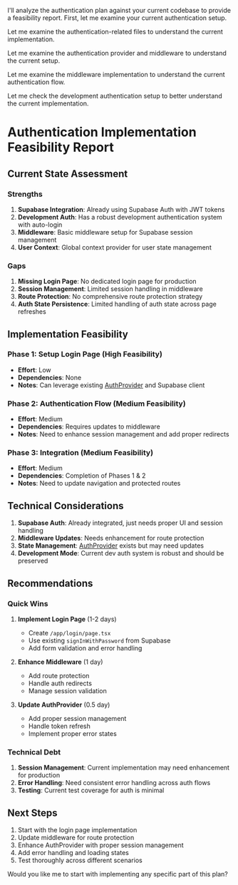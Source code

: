 I'll analyze the authentication plan against your current codebase to provide a feasibility report. First, let me examine your current authentication setup.

Let me examine the authentication-related files to understand the current implementation.

Let me examine the authentication provider and middleware to understand the current setup.

Let me examine the middleware implementation to understand the current authentication flow.

Let me check the development authentication setup to better understand the current implementation.

# Authentication Implementation Feasibility Report

## Current State Assessment

### Strengths

1. **Supabase Integration**: Already using Supabase Auth with JWT tokens
2. **Development Auth**: Has a robust development authentication system with auto-login
3. **Middleware**: Basic middleware setup for Supabase session management
4. **User Context**: Global context provider for user state management

### Gaps

1. **Missing Login Page**: No dedicated login page for production
2. **Session Management**: Limited session handling in middleware
3. **Route Protection**: No comprehensive route protection strategy
4. **Auth State Persistence**: Limited handling of auth state across page refreshes

## Implementation Feasibility

### Phase 1: Setup Login Page (High Feasibility)

- **Effort**: Low
- **Dependencies**: None
- **Notes**: Can leverage existing [AuthProvider](cci:1://file:///c:/Users/apost/Documents/GitHub/hexa/chapel-admin/src/providers/AuthProvider.tsx:15:0-80:1) and Supabase client

### Phase 2: Authentication Flow (Medium Feasibility)

- **Effort**: Medium
- **Dependencies**: Requires updates to middleware
- **Notes**: Need to enhance session management and add proper redirects

### Phase 3: Integration (Medium Feasibility)

- **Effort**: Medium
- **Dependencies**: Completion of Phases 1 & 2
- **Notes**: Need to update navigation and protected routes

## Technical Considerations

1. **Supabase Auth**: Already integrated, just needs proper UI and session handling
2. **Middleware Updates**: Needs enhancement for route protection
3. **State Management**: [AuthProvider](cci:1://file:///c:/Users/apost/Documents/GitHub/hexa/chapel-admin/src/providers/AuthProvider.tsx:15:0-80:1) exists but may need updates
4. **Development Mode**: Current dev auth system is robust and should be preserved

## Recommendations

### Quick Wins

1. **Implement Login Page** (1-2 days)

   - Create `/app/login/page.tsx`
   - Use existing `signInWithPassword` from Supabase
   - Add form validation and error handling

2. **Enhance Middleware** (1 day)

   - Add route protection
   - Handle auth redirects
   - Manage session validation

3. **Update AuthProvider** (0.5 day)
   - Add proper session management
   - Handle token refresh
   - Implement proper error states

### Technical Debt

1. **Session Management**: Current implementation may need enhancement for production
2. **Error Handling**: Need consistent error handling across auth flows
3. **Testing**: Current test coverage for auth is minimal

## Next Steps

1. Start with the login page implementation
2. Update middleware for route protection
3. Enhance AuthProvider with proper session management
4. Add error handling and loading states
5. Test thoroughly across different scenarios

Would you like me to start with implementing any specific part of this plan?
